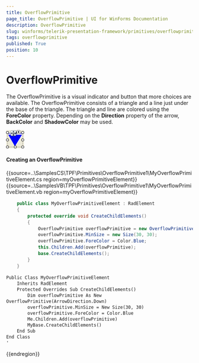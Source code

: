 ```yaml
---
title: OverflowPrimitive
page_title: OverflowPrimitive | UI for WinForms Documentation
description: OverflowPrimitive
slug: winforms/telerik-presentation-framework/primitives/overflowprimitive
tags: overflowprimitive
published: True
position: 10
---
```


# OverflowPrimitive

The OverflowPrimitive is a visual indicator and button that more choices are available. The OverflowPrimitive consists of a triangle and a line just under the base of the triangle. The triangle and line are colored using the __ForeColor__ property. Depending on the __Direction__ property of the arrow, __BackColor__ and __ShadowColor__ may be used.

![tpf-primitives-overflowprimitive 001](images/tpf-primitives-overflowprimitive001.png)

#### Creating an OverflowPrimitive

{{source=..\SamplesCS\TPF\Primitives\OverflowPrimitive1\MyOverflowPrimitiveElement.cs region=myOverflowPrimitiveElement}} 
{{source=..\SamplesVB\TPF\Primitives\OverflowPrimitive1\MyOverflowPrimitiveElement.vb region=myOverflowPrimitiveElement}} 

````C#
    public class MyOverflowPrimitiveElement : RadElement
    {
        protected override void CreateChildElements()
        {
            OverflowPrimitive overflowPrimitive = new OverflowPrimitive(ArrowDirection.Down);
            overflowPrimitive.MinSize = new Size(30, 30);
            overflowPrimitive.ForeColor = Color.Blue;
            this.Children.Add(overflowPrimitive);
            base.CreateChildElements();
        }
    }
````
````VB.NET
Public Class MyOverflowPrimitiveElement
    Inherits RadElement
    Protected Overrides Sub CreateChildElements()
        Dim overflowPrimitive As New OverflowPrimitive(ArrowDirection.Down)
        overflowPrimitive.MinSize = New Size(30, 30)
        overflowPrimitive.ForeColor = Color.Blue
        Me.Children.Add(overflowPrimitive)
        MyBase.CreateChildElements()
    End Sub
End Class
'
````

{{endregion}}
